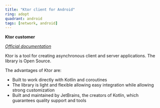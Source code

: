 ```yaml
---
title: "Ktor client for Android"
ring: adopt
quadrant: android
tags: [network, android]
---
```


<p><b>Ktor customer</b></p>
<em><a href="https://ktor.io/">Official documentation</a></em>
<p> Ktor is a tool for creating asynchronous client and server applications.
The library is Open Source.
</p>
<p> </p>
The advantages of Ktor are:
<ul>
     <li>Built to work directly with Kotlin and coroutines</li>
     <li>The library is light and flexible allowing easy integration while allowing strong customization</li>
     <li>Built and maintained by JetBrains, the creators of Kotlin, which guarantees quality support and tools </li>
</ul>
